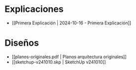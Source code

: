 # Explicaciones

- [[Primera Explicación | 2024-10-16 - Primera Explicación]]

# Diseños

- [[planos-originales.pdf | Planos arquitectura originales]]
- [[sketchup-v241010.skp | SketchUp v241010]]